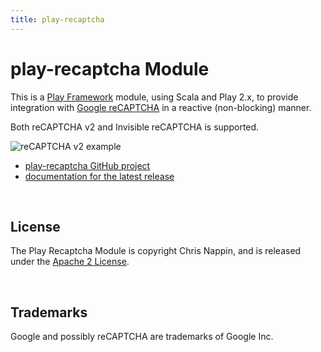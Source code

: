 ```yaml
---
title: play-recaptcha
---
```


# play-recaptcha Module
This is a [Play Framework](http://www.playframework.com) module, using Scala and Play 2.x, to provide integration 
with [Google reCAPTCHA](https://www.google.com/recaptcha) in a reactive (non-blocking) manner.

Both reCAPTCHA v2 and Invisible reCAPTCHA is supported.

![reCAPTCHA v2 example](images/recaptcha-example-v2.png)

* [play-recaptcha GitHub project](https://github.com/chrisnappin/play-recaptcha)
* [documentation for the latest release](https://github.com/chrisnappin/play-recaptcha/blob/master/docs/index.md)

<p>&nbsp;</p>

## License
The Play Recaptcha Module is copyright Chris Nappin, and is released under the 
[Apache 2 License](http://www.apache.org/licenses/LICENSE-2.0).

<p>&nbsp;</p>

## Trademarks
Google and possibly reCAPTCHA are trademarks of Google Inc.

<p>&nbsp;</p>